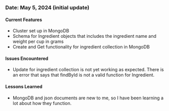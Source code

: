 ### Date: May 5, 2024 (initial update) ###
#### Current Features ####
- Cluster set up in MongoDB
- Schema for Ingredient objects that includes the ingredient name and weight per cup in grams
- Create and Get functionality for ingredient collection in MongoDB
#### Issues Encountered ####
- Update for ingredient collection is not yet working as expected. There is an error that says that findById is not a valid function for Ingredient.
#### Lessons Learned ####
- MongoDB and json documents are new to me, so I have been learning a lot about how they function.
